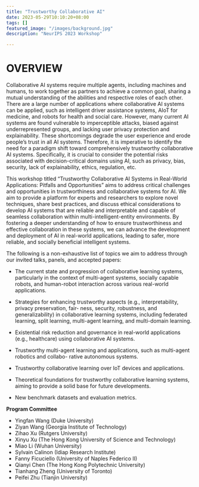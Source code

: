 ```yaml
---
title: "Trustworthy Collaborative AI"
date: 2023-05-29T10:10:20+08:00
tags: []
featured_image: "/images/background.jpg"
description: "NeurIPS 2023 Workshop"

---
```


# OVERVIEW

Collaborative AI systems require multiple agents, including machines and humans, to work together as partners to achieve a common goal, sharing a mutual understanding of the abilities and respective roles of each other. There are a large number of applications where collaborative AI systems can be applied, such as intelligent driver assistance systems, AIoT for medicine, and robots for health and social care. However, many current AI systems are found vulnerable to imperceptible attacks, biased against underrepresented groups, and lacking user privacy protection and explainability. These shortcomings degrade the user experience and erode people’s trust in all AI systems. Therefore, it is imperative to identify the need for a paradigm shift toward comprehensively trustworthy collaborative AI systems. Specifically, it is crucial to consider the potential risks associated with decision-critical domains using AI, such as privacy, bias, security, lack of explainability, ethics, regulation, etc.

This workshop titled “Trustworthy Collaborative AI Systems in Real-World Applications: Pitfalls and Opportunities” aims to address critical challenges and opportunities in trustworthiness and collaborative systems for AI. We aim to provide a platform for experts and researchers to explore novel techniques, share best practices, and discuss ethical considerations to develop AI systems that are reliable and interpretable and capable of seamless collaboration within multi-intelligent-entity environments. By fostering a deeper understanding of how to ensure trustworthiness and effective collaboration in these systems, we can advance the development and deployment of AI in real-world applications, leading to safer, more reliable, and socially beneficial intelligent systems.

The following is a non-exhaustive list of topics we aim to address through our invited talks, panels, and accepted papers:

* The current state and progression of collaborative learning systems, particularly in the context of multi-agent systems, socially capable robots, and human-robot interaction across various real-world applications.

* Strategies for enhancing trustworthy aspects (e.g., interpretability, privacy preservation, fair- ness, security, robustness, and generalizability) in collaborative learning systems, including federated learning, split learning, multi-agent learning, and multi-domain learning.

* Existential risk reduction and governance in real-world applications (e.g., healthcare) using collaborative AI systems.

* Trustworthy multi-agent learning and applications, such as multi-agent robotics and collabo- rative autonomous systems.

* Trustworthy collaborative learning over IoT devices and applications.

* Theoretical foundations for trustworthy collaborative learning systems, aiming to provide a solid base for future developments.

* New benchmark datasets and evaluation metrics.


**Program Committee**

* Yingfan Wang (Duke University)   
* Ziyan Wang	(Georgia Institute of Technology)   
* Zihao Xu	(Rutgers University)  
* Xinyu Xu	(The Hong Kong University of Science and Technology)  
* Miao Li	(Wuhan University)  
* Sylvain Calinon	(Idiap Research Institute)  
* Fanny Ficuciello	(University of Naples Federico II)  
* Qianyi Chen	(The Hong Kong Polytechnic University)  
* Tianhang Zheng	(University of Toronto)  
* Peifei Zhu	(Tianjin University)  
